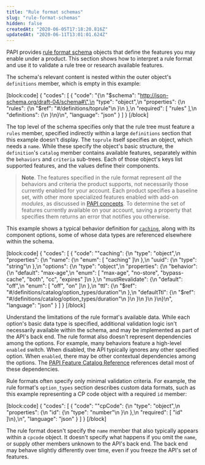 ```yaml
---
title: "Rule format schemas"
slug: "rule-format-schemas"
hidden: false
createdAt: "2020-06-05T17:18:20.816Z"
updatedAt: "2020-06-11T13:01:01.624Z"
---
```

PAPI provides [rule format schema](#getruleformatschema) objects that define the features you may enable under a product. This section shows how to interpret a rule format and use it to validate a rule tree or research available features.

The schema's relevant content is nested within the outer object's `definitions` member, which is empty in this example:

[block:code]
{
  "codes": [
    {
      "code": "{\n    \"$schema\": \"http://json-schema.org/draft-04/schema#\",\n    \"type\": \"object\",\n    \"properties\": {\n        \"rules\": {\n            \"$ref\": \"#/definitions/toprule\"\n        }\n    },\n    \"required\": [ \"rules\" ],\n    \"definitions\": {\n    }\n}\n",
      "language": "json"
    }
  ]
}
[/block]

The top level of the schema specifies only that the rule tree must feature a `rules` member, specified indirectly within a large `definitions` section that this example doesn't display. The `toprule` itself specifies an object, which needs a `name`. While these specify the object's basic structure, the `definition`'s `catalog` member contains available features, separately within the `behaviors` and `criteria` sub-trees. Each of those object's keys list supported features, and the values define their components.

> __Note__. The features specified in the rule format represent _all_ the behaviors and criteria the product supports, not necessarily those currently enabled for your account. Each product specifies a baseline set, with other more specialized features enabled with add-on _modules_, as discussed in [PAPI concepts](#papiconcepts). To determine the set of features currently available on your account, saving a property that specifies them returns an error that notifies you otherwise.

This example shows a typical behavior definition for [`caching`](https://learn.akamai.com/en-us/api/core_features/property_manager/vlatest.html#caching), along with its component options, some of whose data types are referenced elsewhere within the schema.

[block:code]
{
  "codes": [
    {
      "code": "\"caching\": {\n    \"type\": \"object\",\n    \"properties\": {\n        \"name\": {\n            \"enum\": [ \"caching\" ]\n        },\n        \"uuid\": {\n            \"type\": \"string\"\n        },\n        \"options\": {\n            \"type\": \"object\",\n            \"properties\": {\n                \"behavior\": {\n                    \"default\": \"max-age\",\n                    \"enum\": [ \"max-age\", \"no-store\", \"bypass-cache\", \"both\", \"cc\", \"expires\" ]\n                },\n                \"mustRevalidate\": {\n                    \"default\": \"off\",\n                    \"enum\": [ \"off\", \"on\" ]\n                },\n                \"ttl\": {\n                    \"$ref\": \"#/definitions/catalog/option_types/duration\"\n                },\n                \"defaultTtl\": {\n                    \"$ref\": \"#/definitions/catalog/option_types/duration\"\n                }\n            }\n        }\n    }\n}\n",
      "language": "json"
    }
  ]
}
[/block]

Understand the limitations of the rule format's available data. While each option's basic data type is specified, additional validation logic isn't necessarily available within the schema, and may be implemented as part of the API's back end. The rule format also doesn't represent dependencies among the options. For example, many behaviors feature a high-level `enabled` switch. When disabled, the API typically ignores any other specified option. When `enabled`, there may be other contextual dependencies among the options. The [PAPI Feature Catalog Reference](https://learn.akamai.com/en-us/api/core_features/property_manager/vlatest.html) references detail most of these dependencies.

Rule formats often specify only minimal validation criteria. For example, the rule format's `option_types` section describes custom data formats, such as this example representing a CP code object with a required `id` member:

[block:code]
{
  "codes": [
    {
      "code": "\"cpCode\": {\n    \"type\": \"object\",\n    \"properties\": {\n        \"id\": {\n            \"type\": \"number\"\n        }\n    },\n    \"required\": [ \"id\" ]\n},\n",
      "language": "json"
    }
  ]
}
[/block]

The rule format doesn't specify the `name` member that also typically appears within a `cpcode` object. It doesn't specify what happens if you omit the `name`, or supply other members unknown to the API's back end. The back end may behave slightly differently over time, even if you freeze the API's set of features.